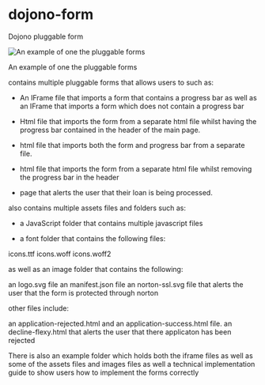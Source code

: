 # dojono-form
Dojono pluggable form


![An example of one the pluggable forms](http://jack.dojono.co.uk/flexytechimages/embeddedform.jpg)

An example of one the pluggable forms


contains multiple pluggable forms that allows users to such as: 

- An IFrame file that imports a form that contains a progress bar as well as an IFrame that imports a form which does not contain a progress bar    

- Html file that imports the form from a separate html file whilst having the progress bar contained in the header of the main page. 
 
- html file that imports both the form and progress bar from a separate file.

- html file that imports the form from a separate html file whilst removing the progress bar in the header

- page that alerts the user that their loan is being processed.

also contains multiple assets files and folders such as:

- a JavaScript folder that contains multiple javascript files

- a font folder that contains the following files:

icons.ttf
icons.woff
icons.woff2

as well as an image folder that contains the following:

an logo.svg file
an manifest.json file
an norton-ssl.svg file that alerts the user that the form is protected through norton

other files include:

an application-rejected.html and an application-success.html file.
an decline-flexy.html that alerts the user that there applicaton has been rejected

There is also an example folder which holds both the iframe files as well as some of the assets files and images files as well a technical implementation guide to show users how to implement the forms correctly 
